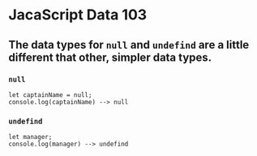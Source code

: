 # JacaScript Data 103
## The data types for `null` and `undefind` are a little different that other, simpler data types.

### `null`
```
let captainName = null;
console.log(captainName) --> null
```

### `undefind`
```
let manager;
console.log(manager) --> undefind
```